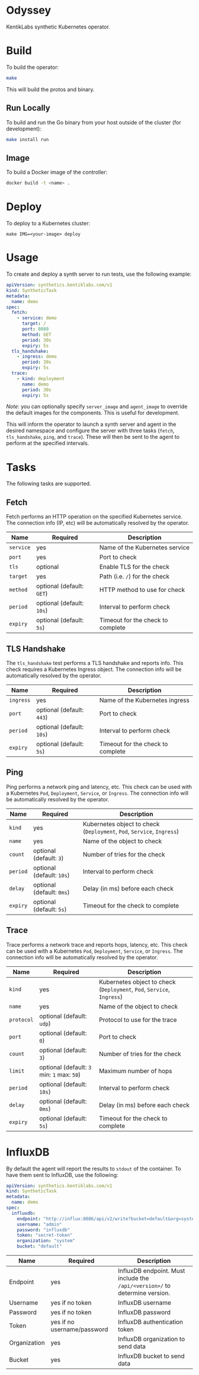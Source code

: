 # Odyssey
KentikLabs synthetic Kubernetes operator.

# Build
To build the operator:

```bash
make
```

This will build the protos and binary.

## Run Locally
To build and run the Go binary from your host outside of the cluster (for development):

```bash
make install run
```

## Image
To build a Docker image of the controller:

```bash
docker build -t <name> .
```

# Deploy
To deploy to a Kubernetes cluster:

```
make IMG=<your-image> deploy
```

# Usage
To create and deploy a synth server to run tests, use the following example:

```yaml
apiVersion: synthetics.kentiklabs.com/v1
kind: SyntheticTask
metadata:
  name: demo
spec:
  fetch:
    - service: demo
      target: /
      port: 8080
      method: GET
      period: 30s
      expiry: 5s
  tls_handshake:
    - ingress: demo
      period: 30s
      expiry: 5s
  trace:
    - kind: deployment
      name: demo
      period: 30s
      expiry: 5s
```

*Note*: you can optionally specify `server_image` and `agent_image` to override the
default images for the components.  This is useful for development.

This will inform the operator to launch a synth server and agent in the desired namespace
and configure the server with three tasks (`fetch`, `tls_handshake`, `ping`, and `trace`). These
will then be sent to the agent to perform at the specified intervals.

# Tasks
The following tasks are supported.

## Fetch
Fetch performs an HTTP operation on the specified Kubernetes service. The connection
info (IP, etc) will be automatically resolved by the operator.

|Name      |Required  | Description|
|----------|----------|----------|
| `service` | yes | Name of the Kubernetes service|
| `port` | yes | Port to check|
| `tls` | optional | Enable TLS for the check|
| `target` | yes | Path (i.e. `/`) for the check|
| `method` | optional (default: `GET`) | HTTP method to use for check |
| `period` | optional (default: `10s`) | Interval to perform check |
| `expiry` | optional (default: `5s`) | Timeout for the check to complete|

## TLS Handshake
The `tls_handshake` test performs a TLS handshake and reports info. This check requires
a Kubernetes Ingress object. The connection info will be automatically resolved by the operator.

|Name      |Required  | Description|
|----------|----------|----------|
| `ingress` | yes | Name of the Kubernetes ingress|
| `port` | optional (default: `443`) | Port to check|
| `period` | optional (default: `10s`) | Interval to perform check |
| `expiry` | optional (default: `5s`) | Timeout for the check to complete|

## Ping
Ping performs a network ping and latency, etc. This check can be used
with a Kubernetes `Pod`, `Deployment`, `Service`, or `Ingress`. The connection info
will be automatically resolved by the operator.

|Name      |Required  | Description|
|----------|----------|----------|
| `kind` | yes | Kubernetes object to check (`Deployment`, `Pod`, `Service`, `Ingress`)|
| `name` | yes | Name of the object to check |
| `count` | optional (default: `3`) | Number of tries for the check|
| `period` | optional (default: `10s`) | Interval to perform check |
| `delay` | optional (default: `0ms`) | Delay (in ms) before each check|
| `expiry` | optional (default: `5s`) | Timeout for the check to complete|

## Trace
Trace performs a network trace and reports hops, latency, etc. This check can be used
with a Kubernetes `Pod`, `Deployment`, `Service`, or `Ingress`. The connection info
will be automatically resolved by the operator.

|Name      |Required  | Description|
|----------|----------|----------|
| `kind` | yes | Kubernetes object to check (`Deployment`, `Pod`, `Service`, `Ingress`)|
| `name` | yes | Name of the object to check |
| `protocol` | optional (default: `udp`) | Protocol to use for the trace |
| `port` | optional (default: `0`) | Port to check|
| `count` | optional (default: `3`) | Number of tries for the check|
| `limit` | optional (default: `3` min: `1` max: `50`) | Maximum number of hops|
| `period` | optional (default: `10s`) | Interval to perform check |
| `delay` | optional (default: `0ms`) | Delay (in ms) before each check|
| `expiry` | optional (default: `5s`) | Timeout for the check to complete|

# InfluxDB
By default the agent will report the results to `stdout` of the container. To have them
sent to InfluxDB, use the following:

```yaml
apiVersion: synthetics.kentiklabs.com/v1
kind: SyntheticTask
metadata:
  name: demo
spec:
  influxdb:
    endpoint: "http://influx:8086/api/v2/write?bucket=default&org=system"
    username: "admin"
    password: "influxdb"
    token: "secret-token"
    organization: "system"
    bucket: "default"
```

|Name      |Required  | Description|
|----------|----------|----------|
| Endpoint | yes | InfluxDB endpoint. Must include the `/api/<version>/` to determine version.|
| Username | yes if no token | InfluxDB username|
| Password | yes if no token | InfluxDB password|
| Token | yes if no username/password | InfluxDB authentication token |
| Organization | yes | InfluxDB organization to send data|
| Bucket | yes | InfluxDB bucket to send data|
